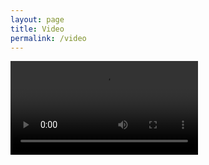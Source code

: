 ```yaml
---
layout: page
title: Video
permalink: /video
---
```


<video controls autoplay name="media">
	<source src="https://timschott.com//images/opn.mp4" type="video/mp4">
</video>